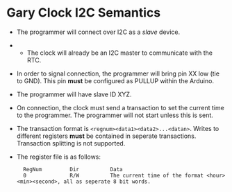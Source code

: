 Gary Clock I2C Semantics
==========================
+ The programmer will connect over I2C as a *slave* device.
+ + The clock will already be an I2C master to communicate with the RTC.
+ In order to signal connection, the programmer will bring pin XX low (tie to GND). This pin **must** be configured as PULLUP within the Arduino.
+ The programmer will have slave ID XYZ.
+ On connection, the clock must send a transaction to set the current time to the programmer. The programmer will not start unless this is sent.
+ The transaction format is `<regnum><data1><data2>...<datan>`. Writes to different registers **must** be contained in seperate transactions. Transaction splitting is not supported.
+ The register file is as follows:

        RegNum         Dir          Data
        0              R/W          The current time of the format <hour><min><second>, all as seperate 8 bit words.
